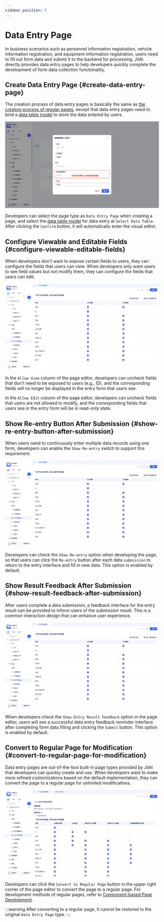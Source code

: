 ```yaml
---
sidebar_position: 5
---
```


# Data Entry Page
In business scenarios such as personnel information registration, vehicle information registration, and equipment information registration, users need to fill out form data and submit it to the backend for processing. JitAi directly provides data entry pages to help developers quickly complete the development of form data collection functionality.

## Create Data Entry Page {#create-data-entry-page}
The creation process of data entry pages is basically the same as [the creation process of regular pages](/docs/devguide/shell-and-page/component-based-page-development#create-a-regular-page), except that data entry pages need to bind a [data table model](/docs/devguide/data-modeling/data-table-model) to store the data entered by users.

![Create Data Entry Page](./imgs/create-data-entry-page.png "Create Data Entry Page")

Developers can select the page type as `Data Entry Page` when creating a page, and select the [data table model](/docs/devguide/data-modeling/data-table-model) for data entry at `Select Data Table`. After clicking the `Confirm` button, it will automatically enter the visual editor.

## Configure Viewable and Editable Fields {#configure-viewable-editable-fields}
When developers don't want to expose certain fields to users, they can configure the fields that users can view. When developers only want users to see field values but not modify them, they can configure the fields that users can edit.

![Configure Viewable and Editable Fields](./imgs/data-entry-configure-viewable-editable-fields.gif "Configure Viewable and Editable Fields")

In the `Allow View` column of the page editor, developers can uncheck fields that don't need to be exposed to users (e.g., ID), and the corresponding fields will no longer be displayed in the entry form that users see.

In the `Allow Edit` column of the page editor, developers can uncheck fields that users are not allowed to modify, and the corresponding fields that users see in the entry form will be in read-only state.

## Show Re-entry Button After Submission {#show-re-entry-button-after-submission}
When users need to continuously enter multiple data records using one form, developers can enable the `Show Re-entry` switch to support this requirement.

![Data Entry Page Re-entry](./imgs/data-entry-page-re-entry.gif "Data Entry Page Re-entry")

Developers can check the `Show Re-entry` option when developing the page, so that users can click the `Re-entry` button after each data `submission` to return to the entry interface and fill in new data. This option is enabled by default.

## Show Result Feedback After Submission {#show-result-feedback-after-submission}
After users complete a data submission, a feedback interface for the entry result can be provided to inform users of the submission result. This is a common interaction design that can enhance user experience.

![Data Entry Page Result Feedback](./imgs/data-entry-page-result-feedback.gif "Data Entry Page Result Feedback")

When developers check the `Show Entry Result Feedback` option in the page editor, users will see a successful data entry feedback reminder interface after completing form data filling and clicking the `Submit` button. This option is enabled by default.

## Convert to Regular Page for Modification {#convert-to-regular-page-for-modification}
Data entry pages are out-of-the-box built-in page types provided by JitAi that developers can quickly create and use. When developers want to make more refined customizations based on the default implementation, they can convert the page to a regular page for unlimited modifications.

![Convert to Regular Page](./imgs/convert-to-regular-page.gif "Convert to Regular Page")

Developers can click the `Convert to Regular Page` button in the upper right corner of the page editor to convert the page to a regular page. For development methods of regular pages, refer to [Component-based Page Development](/docs/devguide/shell-and-page/component-based-page-development).

:::warning
After converting to a regular page, it cannot be restored to the original `Data Entry Page` type.
:::
